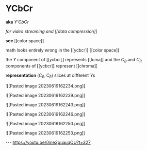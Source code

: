 # YCbCr

**aka** _Y'CbCr_

_for video streaming and [[data compression]]_

**see** [[color space]]

math looks entirely wrong in the [[ycbcr]] [[color space]]

the $Y$ component of [[ycbcr]] represents [[luma]] and the $C_B$ and $C_R$ components of [[ycbcr]] represent [[chroma]]

**representation** $(C_B, C_R)$ slices at different $Y$s

![[Pasted image 20230619162234.png]]

![[Pasted image 20230619162239.png]]

![[Pasted image 20230619162243.png]]

![[Pasted image 20230619162246.png]]

![[Pasted image 20230619162250.png]]

![[Pasted image 20230619162253.png]]

--- <https://youtu.be/0me3guauqOU?t=327>
